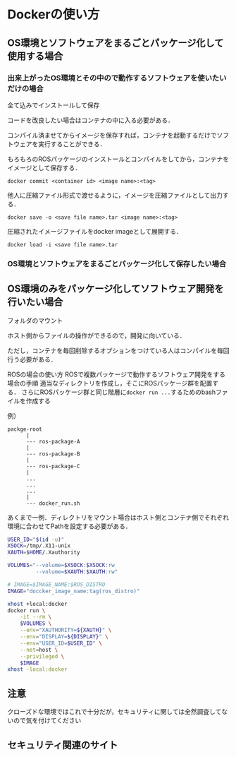 # Dockerの使い方


## OS環境とソフトウェアをまるごとパッケージ化して使用する場合

### 出来上がったOS環境とその中ので動作するソフトウェアを使いたいだけの場合

全て込みでインストールして保存

コードを改良したい場合はコンテナの中に入る必要がある．

コンパイル済ませてからイメージを保存すれば，コンテナを起動するだけでソフトウェアを実行することができる．

もろもろのROSパッケージのインストールとコンパイルをしてから，コンテナをイメージとして保存する．
```
docker commit <container id> <image name>:<tag>
```

他人に圧縮ファイル形式で渡せるように，イメージを圧縮ファイルとして出力する．
```
docker save -o <save file name>.tar <image name>:<tag>
```

圧縮されたイメージファイルをdocker imageとして展開する．
```
docker load -i <save file name>.tar
```

### OS環境とソフトウェアをまるごとパッケージ化して保存したい場合

## OS環境のみをパッケージ化してソフトウェア開発を行いたい場合

フォルダのマウント

ホスト側からファイルの操作ができるので，開発に向いている．

ただし，コンテナを毎回削除するオプションをつけている人はコンパイルを毎回行う必要がある．

ROSの場合の使い方
ROSで複数パッケージで動作するソフトウェア開発をする場合の手順
適当なディレクトリを作成し，そこにROSパッケージ群を配置する．
さらにROSパッケージ群と同じ階層に`docker run ...`するためのbashファイルを作成する

例）
```
packge-root
      |
      --- ros-package-A
      |
      --- ros-package-B
      |
      --- ros-package-C
      |
      ...
      ...
      ...
      |
      --- docker_run.sh
```

あくまで一例．ディレクトリをマウント場合はホスト側とコンテナ側でそれぞれ環境に合わせてPathを設定する必要がある．

```bash
USER_ID="$(id -u)"
XSOCK=/tmp/.X11-unix
XAUTH=$HOME/.Xauthority

VOLUMES="--volume=$XSOCK:$XSOCK:rw
         --volume=$XAUTH:$XAUTH:rw"

# IMAGE=$IMAGE_NAME:$ROS_DISTRO
IMAGE="doccker_image_name:tag(ros_distro)"

xhost +local:docker
docker run \
    -it --rm \
    $VOLUMES \
    --env="XAUTHORITY=${XAUTH}" \
    --env="DISPLAY=${DISPLAY}" \
    --env="USER_ID=$USER_ID" \
    --net=host \
    --privileged \
    $IMAGE 
xhost -local:docker
```

## 注意
クローズドな環境ではこれで十分だが，セキュリティに関しては全然調査してないので気を付けてください

## セキュリティ関連のサイト

